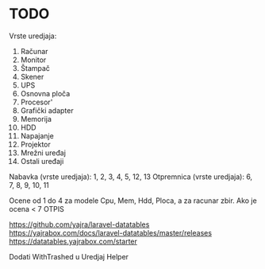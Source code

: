 # TODO

Vrste uredjaja:

1. Računar
2. Monitor
3. Štampač
4. Skener
5. UPS
6. Osnovna ploča
7. Procesor'
8. Grafički adapter
9. Memorija
10. HDD
11. Napajanje
12. Projektor
13. Mrežni uređaj
14. Ostali uređaji

Nabavka (vrste uredjaja): 1, 2, 3, 4, 5, 12, 13
Otpremnica (vrste uredjaja): 6, 7, 8, 9, 10, 11

Ocene od 1 do 4 za modele Cpu, Mem, Hdd, Ploca, a za racunar zbir. Ako je ocena < 7 OTPIS

https://github.com/yajra/laravel-datatables
https://yajrabox.com/docs/laravel-datatables/master/releases
https://datatables.yajrabox.com/starter

Dodati WithTrashed u Uredjaj Helper